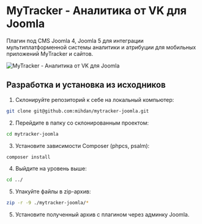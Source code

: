 # MyTracker - Аналитика от VK для Joomla

Плагин под CMS Joomla 4, Joomla 5 для интеграции мультиплатформенной системы аналитики и атрибуции для мобильных приложений MyTracker и сайтов.

![MyTracker - Аналитика от VK для Joomla](https://repository-images.githubusercontent.com/685085738/9d38ddc0-20a4-48de-a83f-a52f70c4b1c7)

## Разработка и установка из исходников

1. Склонируйте репозиторий к себе на локальный компьютер:

```bash
git clone git@github.com:mihdan/mytracker-joomla.git
```

2. Перейдите в папку со склонированным проектом:

```bash
cd mytracker-joomla
```

3. Установите зависимости Composer (phpcs, psalm):

```bash
composer install
```

4. Выйдите на уровень выше:

```bash
cd ../
```

5. Упакуйте файлы в zip-архив:

```bash
zip -r -9 ./mytracker-joomla/*
```

5. Установите полученный архив с плагином через админку Joomla.
